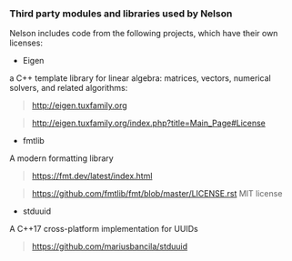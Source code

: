 ### Third party modules and libraries used by Nelson

Nelson includes code from the following projects, which have their own licenses:

- Eigen

a C++ template library for linear algebra: matrices, vectors, numerical solvers, and related algorithms:

> <http://eigen.tuxfamily.org>

> <http://eigen.tuxfamily.org/index.php?title=Main_Page#License>

- fmtlib

A modern formatting library

> <https://fmt.dev/latest/index.html>

> <https://github.com/fmtlib/fmt/blob/master/LICENSE.rst> MIT license

- stduuid

A C++17 cross-platform implementation for UUIDs

> <https://github.com/mariusbancila/stduuid>

